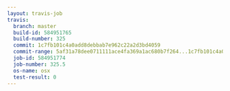 ```yaml
---
layout: travis-job
travis:
  branch: master
  build-id: 584951765
  build-number: 325
  commit: 1c7fb101c4a0add8debbab7e962c22a2d3bd4059
  commit-range: 5af31a78dee0711111ace4fa369a1ac680b7f264...1c7fb101c4a0add8debbab7e962c22a2d3bd4059
  job-id: 584951774
  job-number: 325.5
  os-name: osx
  test-result: 0
---
```

